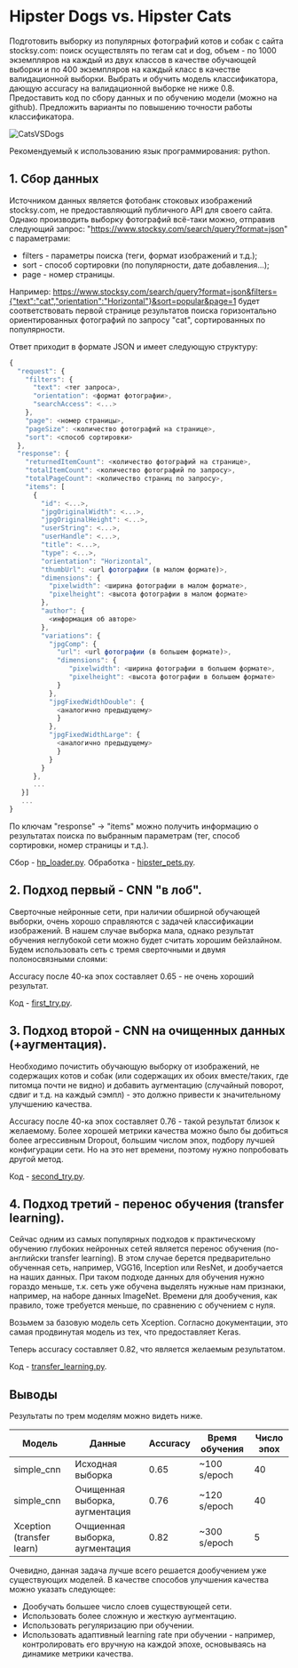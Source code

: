 Hipster Dogs vs. Hipster Cats
=====================
Подготовить выборку из популярных фотографий котов и собак с сайта stocksy.com: поиск осуществлять по тегам cat и dog, объем - по 1000 экземпляров на каждый из двух классов в качестве обучающей выборки и по 400 экземпляров на каждый класс в качестве валидационной выборки. Выбрать и обучить модель классификатора, дающую accuracy на валидационной выборке не ниже 0.8. Предоставить код по сбору данных и по обучению модели (можно на github). Предложить варианты по повышению точности работы классификатора. 

![CatsVSDogs](http://dogsecrets.ru/wp-content/uploads/2001/06/koshki-protiv-sobak.jpg)

Рекомендуемый к использованию язык программирования: python.

## 1. Сбор данных

Источником данных является фотобанк стоковых изображений stocksy.com, не предоставляющий публичного API для своего сайта. Однако производить выборку фотографий всё-таки можно, отправив следующий запрос: "https://www.stocksy.com/search/query?format=json"
с параметрами:

* filters - параметры поиска (теги, формат изображений и т.д.);
* sort - способ сортировки (по популярности, дате добавления...);
* page - номер страницы.

Например: https://www.stocksy.com/search/query?format=json&filters={"text":"cat","orientation":"Horizontal"}&sort=popular&page=1 будет соответствовать первой странице результатов поиска горизонтально ориентированных фотографий по запросу "cat", сортированных по популярности.

Ответ приходит в формате JSON и имеет следующую структуру:
```javascript
{
  "request": {
    "filters": {
      "text": <тег запроса>,
      "orientation": <формат фотографии>,
      "searchAccess": <...>
    },
    "page": <номер страницы>,
    "pageSize": <количество фотографий на странице>,
    "sort": <способ сортировки>
  },
  "response": {
    "returnedItemCount": <количество фотографий на странице>,
    "totalItemCount": <количество фотографий по запросу>,
    "totalPageCount": <количество страниц по запросу>,
    "items": [
      {
        "id": <...>,
        "jpgOriginalWidth": <...>,
        "jpgOriginalHeight": <...>,
        "userString": <...>,
        "userHandle": <...>,
        "title": <...>,
        "type": <...>,
        "orientation": "Horizontal",
        "thumbUrl": <url фотографии (в малом формате)>,
        "dimensions": {
          "pixelwidth": <ширина фотографии в малом формате>,
          "pixelheight": <высота фотографии в малом формате>
        },
        "author": {
          <информация об авторе>
        },
        "variations": {
          "jpgComp": {
            "url": <url фотографии (в большем формате)>,
            "dimensions": {
               "pixelwidth": <ширина фотографии в большем формате>,
               "pixelheight": <высота фотографии в большем формате>
            }
          },
          "jpgFixedWidthDouble": {
            <аналогично предыдущему>
            }
          },
          "jpgFixedWidthLarge": {
            <аналогично предыдущему>
            }
          }
        }
      },
      ...
   }]
   ...
}
```

По ключам "response" -> "items" можно получить информацию о результатах поиска по выбранным параметрам (тег, способ сортировки, номер страницы и т.д.).

Сбор - [hp_loader.py]().
Обработка - [hipster_pets.py]().

## 2. Подход первый - CNN "в лоб".
Сверточные нейронные сети, при наличии обширной обучающей выборки, очень хорошо справляются с задачей классификации изображений. В нашем случае выборка мала, однако результат обучения неглубокой сети можно будет считать хорошим бейзлайном. Будем использовать сеть с тремя сверточными и двумя полоносвязными слоями:

Accuracy после 40-ка эпох составляет 0.65 - не очень хороший результат.

Код - [first_try.py]().

## 3. Подход второй - CNN на очищенных данных (+аугментация).
Необходимо почистить обучающую выборку от изображений, не содержащих котов и собак (или содержащих их обоих вместе/таких, где питомца почти не видно) и добавить аугментацию (случайный поворот, сдвиг и т.д. на каждый сэмпл) - это должно привести к значительному улучшению качества.

Accuracy после 40-ка эпох составляет 0.76 - такой результат близок к желаемому. Более хорошей метрики качества можно было бы добиться более агрессивным Dropout, большим числом эпох, подбору лучшей конфигурации сети. Но на это нет времени, поэтому нужно попробовать другой метод.

Код - [second_try.py]().

## 4. Подход третий - перенос обучения (transfer learning).
Сейчас одним из самых популярных подходов к практическому обучению глубоких нейронных сетей является перенос обучения (по-английски transfer learning). В этом случае берется предварительно обученная сеть, например, VGG16, Inception или ResNet, и дообучается на наших данных. При таком подходе данных для обучения нужно гораздо меньше, т.к. сеть уже обучена выделять нужные нам признаки, например, на наборе данных ImageNet. Времени для дообучения, как правило, тоже требуется меньше, по сравнению с обучением с нуля.

Возьмем за базовую модель сеть Xception. Согласно документации, это самая продвинутая модель из тех, что предоставляет Keras. 

Теперь accuracy составляет 0.82, что является желаемым результатом. 

Код - [transfer_learning.py]().

## Выводы
Результаты по трем моделям можно видеть ниже.

Модель                    |             Данные             | Accuracy  |Время обучения |Число эпох
--------------------------|--------------------------------|-----------|---------------|---------------
simple_cnn                | Исходная выборка               |  0.65     | ~100 s/epoch  |40
simple_cnn                | Очищенная выборка, аугментация |  0.76     | ~120 s/epoch  |40
Xception (transfer learn) | Очщиенная выборка, аугментация |  0.82     | ~300 s/epoch  |5

Очевидно, данная задача лучше всего решается дообучением уже существующих моделей. В качестве способов улучшения качества можно указать следующее:
* Дообучать большее число слоев существующей сети.
* Использовать более сложную и жесткую аугментацию.
* Использовать регуляризацию при обучении.
* Использовать адаптивный learning rate при обучении - например, контролировать его вручную на каждой эпохе, основываясь на динамике метрики качества.

